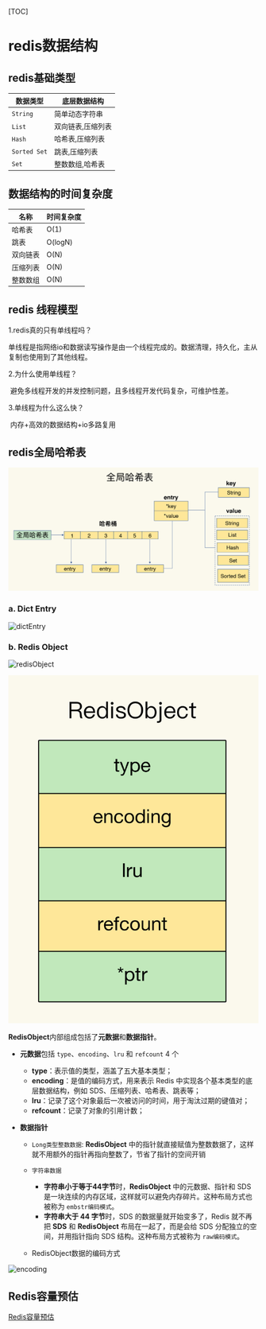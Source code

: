 [TOC]

# redis数据结构

## redis基础类型 

| 数据类型     | 底层数据结构      |
| ------------ | ----------------- |
| `String`     | 简单动态字符串    |
| `List`       | 双向链表,压缩列表 |
| `Hash`       | 哈希表,压缩列表   |
| `Sorted Set` | 跳表,压缩列表     |
| `Set`        | 整数数组,哈希表   |

## 数据结构的时间复杂度

| 名称     | 时间复杂度 |
| -------- | ---------- |
| 哈希表   | O(1)       |
| 跳表     | O(logN)    |
| 双向链表 | O(N)       |
| 压缩列表 | O(N)       |
| 整数数组 | O(N)       |

## redis 线程模型

1.redis真的只有单线程吗？ 

​	单线程是指网络io和数据读写操作是由一个线程完成的。数据清理，持久化，主从复制也使用到了其他线程。 

2.为什么使用单线程？

​	避免多线程开发的并发控制问题，且多线程开发代码复杂，可维护性差。 

3.单线程为什么这么快？ 

​	内存+高效的数据结构+io多路复用

## redis全局哈希表

![globalhash](asserts/globalhash.jpg)

### a. Dict Entry

![dictEntry](/home/thinkgo/go/proj/golang-difficult-interview/content/basic/redis核心技术/asserts/dictEntry.jpg)

### b. Redis Object

![redisObject](/home/thinkgo/go/proj/golang-difficult-interview/content/basic/redis核心技术/asserts/redisObject.jpg)

![redisobject](asserts/redisobject2.jpg)



**RedisObject**内部组成包括了**元数据**和**数据指针**。

- **元数据**包括 `type`、`encoding`、`lru` 和 `refcount` 4 个

  - **type**：表示值的类型，涵盖了五大基本类型；
  - **encoding**：是值的编码方式，用来表示 Redis 中实现各个基本类型的底层数据结构，例如 SDS、压缩列表、哈希表、跳表等；
  - **lru**：记录了这个对象最后一次被访问的时间，用于淘汰过期的键值对；
  - **refcount**：记录了对象的引用计数；

- **数据指针**

  - `Long类型整数数据`: **RedisObject** 中的指针就直接赋值为整数数据了，这样就不用额外的指针再指向整数了，节省了指针的空间开销
  - `字符串数据`
    - **字符串小于等于44字节**时，**RedisObject** 中的元数据、指针和 SDS 是一块连续的内存区域，这样就可以避免内存碎片。这种布局方式也被称为 `embstr编码模式`。
    - **字符串大于 44 字节**时，SDS 的数据量就开始变多了，Redis 就不再把 **SDS** 和 **RedisObject** 布局在一起了，而是会给 SDS 分配独立的空间，并用指针指向 SDS 结构。这种布局方式被称为 `raw编码模式`。

  - RedisObject数据的编码方式

![encoding](/home/thinkgo/go/proj/golang-difficult-interview/content/basic/redis核心技术/asserts/encoding.jpg)





## Redis容量预估

[Redis容量预估](http://www.redis.cn/redis_memory/)





